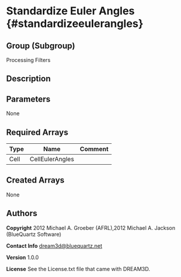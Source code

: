 Standardize Euler Angles {#standardizeeulerangles}
======

## Group (Subgroup) ##
Processing Filters

## Description ##

## Parameters ##
None

## Required Arrays ##

| Type | Name | Comment |
|------|------|---------|
| Cell | CellEulerAngles |  |

## Created Arrays ##
None

## Authors ##

**Copyright** 2012 Michael A. Groeber (AFRL),2012 Michael A. Jackson (BlueQuartz Software)

**Contact Info** dream3d@bluequartz.net

**Version** 1.0.0

**License**  See the License.txt file that came with DREAM3D.



